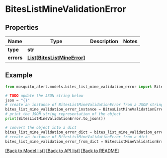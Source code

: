 # BitesListMineValidationError


## Properties

Name | Type | Description | Notes
------------ | ------------- | ------------- | -------------
**type** | **str** |  | 
**errors** | [**List[BitesListMineError]**](BitesListMineError.md) |  | 

## Example

```python
from mosquito_alert.models.bites_list_mine_validation_error import BitesListMineValidationError

# TODO update the JSON string below
json = "{}"
# create an instance of BitesListMineValidationError from a JSON string
bites_list_mine_validation_error_instance = BitesListMineValidationError.from_json(json)
# print the JSON string representation of the object
print(BitesListMineValidationError.to_json())

# convert the object into a dict
bites_list_mine_validation_error_dict = bites_list_mine_validation_error_instance.to_dict()
# create an instance of BitesListMineValidationError from a dict
bites_list_mine_validation_error_from_dict = BitesListMineValidationError.from_dict(bites_list_mine_validation_error_dict)
```
[[Back to Model list]](../README.md#documentation-for-models) [[Back to API list]](../README.md#documentation-for-api-endpoints) [[Back to README]](../README.md)


